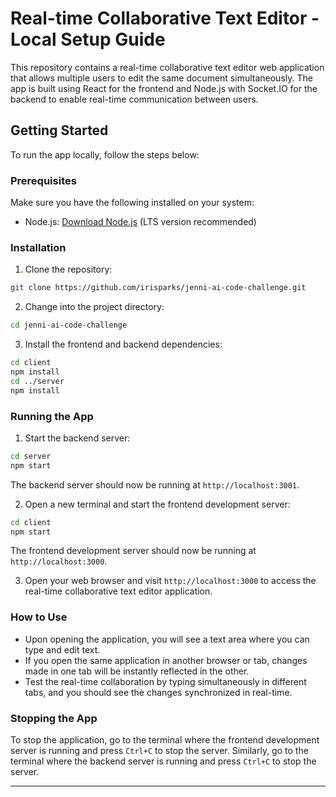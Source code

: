 # Real-time Collaborative Text Editor - Local Setup Guide

This repository contains a real-time collaborative text editor web application that allows multiple users to edit the same document simultaneously. The app is built using React for the frontend and Node.js with Socket.IO for the backend to enable real-time communication between users.

## Getting Started

To run the app locally, follow the steps below:

### Prerequisites

Make sure you have the following installed on your system:

- Node.js: [Download Node.js](https://nodejs.org/) (LTS version recommended)

### Installation

1. Clone the repository:

```bash
git clone https://github.com/irisparks/jenni-ai-code-challenge.git
```

2. Change into the project directory:

```bash
cd jenni-ai-code-challenge
```

3. Install the frontend and backend dependencies:

```bash
cd client
npm install
cd ../server
npm install
```

### Running the App

1. Start the backend server:

```bash
cd server
npm start
```

The backend server should now be running at `http://localhost:3001`.

2. Open a new terminal and start the frontend development server:

```bash
cd client
npm start
```

The frontend development server should now be running at `http://localhost:3000`.

3. Open your web browser and visit `http://localhost:3000` to access the real-time collaborative text editor application.

### How to Use

- Upon opening the application, you will see a text area where you can type and edit text.
- If you open the same application in another browser or tab, changes made in one tab will be instantly reflected in the other.
- Test the real-time collaboration by typing simultaneously in different tabs, and you should see the changes synchronized in real-time.

### Stopping the App

To stop the application, go to the terminal where the frontend development server is running and press `Ctrl+C` to stop the server. Similarly, go to the terminal where the backend server is running and press `Ctrl+C` to stop the server.

---
